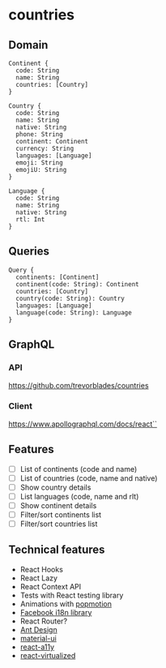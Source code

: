 # countries

## Domain

```
Continent {
  code: String
  name: String
  countries: [Country]
}

Country {
  code: String
  name: String
  native: String
  phone: String
  continent: Continent
  currency: String
  languages: [Language]
  emoji: String
  emojiU: String
}

Language {
  code: String
  name: String
  native: String
  rtl: Int
}
```

## Queries

```
Query {
  continents: [Continent]
  continent(code: String): Continent
  countries: [Country]
  country(code: String): Country
  languages: [Language]
  language(code: String): Language
}
```

## GraphQL

### API
https://github.com/trevorblades/countries

### Client
https://www.apollographql.com/docs/react``

## Features
- [ ] List of continents (code and name)
- [ ] List of countries (code, name and native)
- [ ] Show country details
- [ ] List languages (code, name and rlt)
- [ ] Show continent details
- [ ] Filter/sort continents list
- [ ] Filter/sort countries list

## Technical features
- React Hooks
- React Lazy
- React Context API
- Tests with React testing library
- Animations with [popmotion](https://github.com/popmotion/popmotion)
- [Facebook i18n library](https://facebookincubator.github.io/fbt/)
- React Router?
- [Ant Design](https://github.com/ant-design/ant-design)
- [material-ui](https://github.com/mui-org/material-ui)
- [react-a11y](https://github.com/reactjs/react-a11y)
- [react-virtualized](https://github.com/bvaughn/react-virtualized)

